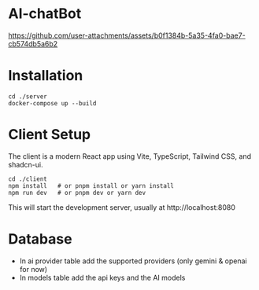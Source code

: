 # AI-chatBot

https://github.com/user-attachments/assets/b0f1384b-5a35-4fa0-bae7-cb574db5a6b2

# Installation

```
cd ./server
docker-compose up --build
```

# Client Setup

The client is a modern React app using Vite, TypeScript, Tailwind CSS, and shadcn-ui.

```
cd ./client
npm install   # or pnpm install or yarn install
npm run dev   # or pnpm dev or yarn dev
```

This will start the development server, usually at http://localhost:8080

# Database

- In ai provider table add the supported providers (only gemini & openai for now)
- In models table add the api keys and the AI models
